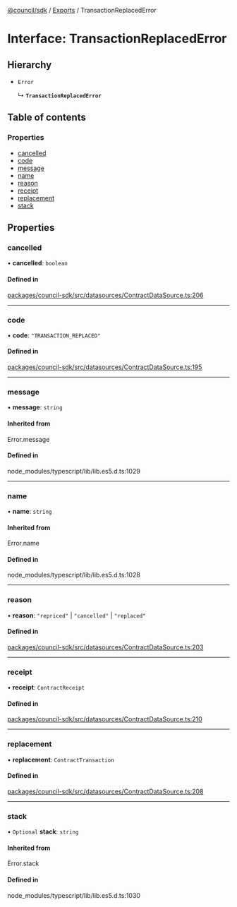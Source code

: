 [@council/sdk](../README.md) / [Exports](../modules.md) / TransactionReplacedError

# Interface: TransactionReplacedError

## Hierarchy

- `Error`

  ↳ **`TransactionReplacedError`**

## Table of contents

### Properties

- [cancelled](TransactionReplacedError.md#cancelled)
- [code](TransactionReplacedError.md#code)
- [message](TransactionReplacedError.md#message)
- [name](TransactionReplacedError.md#name)
- [reason](TransactionReplacedError.md#reason)
- [receipt](TransactionReplacedError.md#receipt)
- [replacement](TransactionReplacedError.md#replacement)
- [stack](TransactionReplacedError.md#stack)

## Properties

### cancelled

• **cancelled**: `boolean`

#### Defined in

[packages/council-sdk/src/datasources/ContractDataSource.ts:206](https://github.com/element-fi/council-monorepo/blob/1bac428/packages/council-sdk/src/datasources/ContractDataSource.ts#L206)

___

### code

• **code**: ``"TRANSACTION_REPLACED"``

#### Defined in

[packages/council-sdk/src/datasources/ContractDataSource.ts:195](https://github.com/element-fi/council-monorepo/blob/1bac428/packages/council-sdk/src/datasources/ContractDataSource.ts#L195)

___

### message

• **message**: `string`

#### Inherited from

Error.message

#### Defined in

node_modules/typescript/lib/lib.es5.d.ts:1029

___

### name

• **name**: `string`

#### Inherited from

Error.name

#### Defined in

node_modules/typescript/lib/lib.es5.d.ts:1028

___

### reason

• **reason**: ``"repriced"`` \| ``"cancelled"`` \| ``"replaced"``

#### Defined in

[packages/council-sdk/src/datasources/ContractDataSource.ts:203](https://github.com/element-fi/council-monorepo/blob/1bac428/packages/council-sdk/src/datasources/ContractDataSource.ts#L203)

___

### receipt

• **receipt**: `ContractReceipt`

#### Defined in

[packages/council-sdk/src/datasources/ContractDataSource.ts:210](https://github.com/element-fi/council-monorepo/blob/1bac428/packages/council-sdk/src/datasources/ContractDataSource.ts#L210)

___

### replacement

• **replacement**: `ContractTransaction`

#### Defined in

[packages/council-sdk/src/datasources/ContractDataSource.ts:208](https://github.com/element-fi/council-monorepo/blob/1bac428/packages/council-sdk/src/datasources/ContractDataSource.ts#L208)

___

### stack

• `Optional` **stack**: `string`

#### Inherited from

Error.stack

#### Defined in

node_modules/typescript/lib/lib.es5.d.ts:1030
